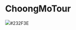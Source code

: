 # ChoongMoTour

<img src="https://img.shields.io/badge/Android-3DDC84?style=flat-square&logo=Android&logoColor=white"/>#232F3E
